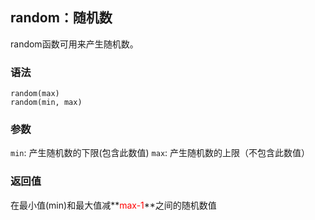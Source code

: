 ## random：随机数

random函数可用来产生随机数。

### 语法

```
random(max)
random(min, max)
```

### 参数

`min`: 产生随机数的下限(包含此数值)
`max`: 产生随机数的上限（不包含此数值）

### 返回值

在最小值(min)和最大值减**<font color='red'>max-1</font>**之间的随机数值

